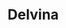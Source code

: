 # Delvina
<!DOCTYPE html>
<html lang="en">
<head>
    <title>Document</title>
   <link rel="stylesheet" href="Detyre.css">
    <style>
        .headeri{
            display: flex;
            align-content: center;
        }

        .catalog{
            padding-left: 10px;
            font-family:Verdana, Geneva, Tahoma, sans-serif;
            color:rgb(39, 132, 132);
        }

        ul{
            display: flex;
            justify-content: flex-end;
            align-items: baseline;
            font-family:Verdana, Geneva, Tahoma, sans-serif;
            color:rgb(39, 132, 132);
            list-style: none;
        }
        .butoni_bg img{
        background-color: rgb(39, 132, 132);
      }

      .latestvideo{
        display: flex;
        justify-content:space-between;
        color: rgb(39, 132, 132);
        margin-left: 30px;
        margin-right: 30px;
      }

      .fotografit{
        display: flex;
        flex-wrap: wrap;
        padding: 20px;
        column-gap: 20px;
        justify-content: center;
      }

      .rubrika{
        display: flex;
        width: 300px;
        height: 250px;
        flex-direction: column;
      }

        .bgfoto{
            display: flex;
            background-image: url(hero.jpg);
            background-size: 100% 100%;
            width: 100%;
            height: 280px;
            justify-content: center;
            align-items: center;
        }

        .butoni_bg img{
            color: rgb(39, 132, 132);
        }
    </style>
</head>
<body>
    <header>
        <div class="headeri">
            <img src="logo.png" height="45px" >
            <div class="catalog"> 
                <p>Catalog-Z</p>
            </div>
        </div>
        <ul>
            <li>Photos</li>
            <li>Videos</li>
            <li>About</li>
            <li>Contact</li>
        </ul>
    </header>
    <main>
        <div class="bgfoto">
            <input type="text" placeholder="Search" style="height: 20px;">
            <button class="butoni_bg"><img src="search.png" alt=""></button>
        </div>
        <div class="latestvideo">
            <h3>Latest Videos</h3>
            <p>Page <button value="1">1</button> of 180</p>
        </div>
        <div class="fotografit">
            <div class="rubrika">
                <img src="img-01.jpg" alt="" class="img">
                <div class="views_date">
                    <p>24 Oct 2020</p>
                    <p>10,460 Views</p>
                </div>
            </div>
            <div class="rubrika">
                <img src="img-02.jpg" alt="" class="img">
                <div class="views_date">
                    <p>22 Oct 2020</p>
                    <p>14,502 Views</p>
                </div>
            </div>
            <div class="rubrika">
                <img src="img-03.jpg" alt="" class="img">
                <div class="views_date">
                    <p>18 Oct 2020</p>
                    <p>11,906 Views</p>
                </div>
            </div>
            <div class="rubrika">
                <img src="img-04.jpg" alt="" class="img">
                <div class="views_date">
                    <p>12 Oct 2020</p>
                    <p>16,100 Views</p>
                </div>
            </div>
            <div class="rubrika">
                <img src="img-05.jpg" alt="" class="img">
                <div class="views_date">
                    <p>24 Sep 2020</p>
                    <p>16,008 Views</p>
                </div>
            </div>
            <div class="rubrika">
                <img src="img-06.jpg" alt="" class="img">
                <div class="views_date">
                    <p>21 Sep 2020</p>
                    <p>12,860 Views</p>
                </div>
            </div>
            <div class="rubrika">
                <img src="img-07.jpg" alt="" class="img">
                <div class="views_date">
                    <p>18 Sep 2020</p>
                    <p>10,900 Views</p>
                </div>
            </div>
            <div class="rubrika">
                <img src="img-08.jpg" alt="" class="img">
                <div class="views_date">
                    <p>14 Sep 2020</p>
                    <p>10,820 Views</p>
                </div>
            </div>
            <div class="rubrika">
                <img src="img-09.jpg" alt="" class="img">
                <div class="views_date">
                    <p>12 Sep 2020</p>
                    <p>42,700 Views</p>
                </div>
            </div>
            <div class="rubrika">
                <img src="img-10.jpg" alt="" class="img">
                <div class="views_date">
                    <p>9 Sep 2020</p>
                    <p>11,420 Views</p>
                </div>
            </div>
            <div class="rubrika">
                <img src="img-11.jpg" alt="" class="img">
                <div class="views_date">
                    <p>8 Sep 2020</p>
                    <p>32,906 Views</p>
                </div>
            </div>
            <div class="rubrika">
                <img src="img-12.jpg" alt="" class="img">
                <div class="views_date">
                    <p>6 Sep 2020</p>
                    <p>50,700 Views</p>
                </div>
            </div>
            <div class="rubrika">
                <img src="img-13.jpg" alt="" class="img">
                <div class="views_date">
                    <p>28 Aug 2020</p>
                    <p>107,510 Views</p>
                </div>
            </div>
            <div class="rubrika">
                <img src="img-14.jpg" alt="" class="img">
                <div class="views_date">
                    <p>24 Aug 2020</p>
                    <p>118,006 Views</p>
                </div>
            </div>
            <div class="rubrika">
                <img src="img-15.jpg" alt="" class="img">
                <div class="views_date">
                    <p>20 Aug 2020</p>
                    <p>121,300 Views</p>
                </div>
            </div>
            <div class="rubrika">
                <img src="img-16.jpg" alt="" class="img">
                <div class="views_date">
                    <p>14 Aug 2020</p>
                    <p>21,204 Views</p>
                </div>
            </div>
        </div>
        <div class="permifooter">
            <div class="previous">
                <button class="btn_prev_next" style="background-color: rgb(34, 255, 244);">Previous</button>
            </div>
            <div class="numrat">
                <button class="btn" style="background-color: lightseagreen;">1</button>
                <button class="btn">2</button>
                <button class="btn">3</button>
                <button class="btn">4</button>
            </div>
            <div class="NextPage">
                <button class="btn_prev_next" style="background-color: lightseagreen;">Next Page</button>
            </div>
        </div>
    </main>
    <footer>
        <div class="f">
            <h2>About Catalog-Z</h2>
            <h2>Our Links</h2>
            <div class="ff">
                <a href=""><img src="facebook.png" alt=""></a>
                <a href=""><img src="twitter.png" alt=""></a>
                <a href=""><img src="instagram.png" alt=""></a>
                <a href=""><img src="pinterest.png" alt=""></a>
            </div>
        </div>
        <div class="footermain">
            <div class="footerleft">
                <p>Catalog-Z is free Bootstrap 5 Alpha 2 HTML Template for video and foto websites. You can freely use this TemplateMo layout for a front-end integration with any kind of CMS website.</p>
            </div>
            <div class="footercenter">
                <p>Advertise</p>
                <p>Support</p>
                <p>Our Company</p>
                <p>Contact</p>
            </div>
            <div class="footerright">
                <p>Terms of use</p>
                <p>Privacy Policy</p>
            </div>
        </div>
        <div class="fundi">
            <p>Copyright 2020 Catalog-Z Company. All rights reserved.</p>
            <p>Designed by TemplateMo</p>
        </div>
    </footer>
</body>
</html>
